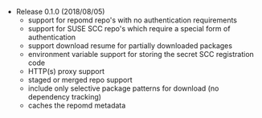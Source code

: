 * Release 0.1.0 (2018/08/05)
  - support for repomd repo's with no authentication requirements
  - support for SUSE SCC repo's which require a special form of authentication
  - support download resume for partially downloaded packages
  - environment variable support for storing the secret SCC registration code
  - HTTP(s) proxy support
  - staged or merged repo support
  - include only selective package patterns for download (no dependency tracking)
  - caches the repomd metadata
